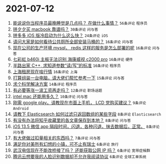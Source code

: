 # 2021-07-12

1. [能说说你当程序员最晚睡觉是几点吗？ 在做什么事情？](https://www.v2ex.com/t/788925) `56条评论` `程序员`
1. [拼夕夕买 macbook 靠谱吗？](https://www.v2ex.com/t/788920) `30条评论` `问与答`
1. [拼多多 iOS 版冷启动为什么这么快？](https://www.v2ex.com/t/788942) `24条评论` `iOS`
1. [请问大家是如何看待公共厕所全部安装马桶的？](https://www.v2ex.com/t/788972) `16条评论` `问与答`
1. [现在公司的生产环境 mysql， redis 这样的服务是怎么部署的呢](https://www.v2ex.com/t/788949) `16条评论` `问与答`
1. [七彩虹 b460i 主板无法识别 海康威视 c2000 pro](https://www.v2ex.com/t/788944) `16条评论` `硬件`
1. [半路出家 C++, 求知道参数“读/写”的标准](https://www.v2ex.com/t/788934) `16条评论` `程序员`
1. [上海租房现在啥行情](https://www.v2ex.com/t/788921) `16条评论` `上海`
1. [打算组装一台电脑，请大佬们帮忙参考一下](https://www.v2ex.com/t/788943) `15条评论` `问与答`
1. [求个科学解决方案](https://www.v2ex.com/t/788940) `14条评论` `程序员`
1. [有必要等涨一波工资再走吗？](https://www.v2ex.com/t/788946) `12条评论` `职场话题`
1. [intel mac 还能用多久？](https://www.v2ex.com/t/788936) `10条评论` `问与答`
1. [刚需 google play。请教现在市面上手机， LCD 党购买建议？](https://www.v2ex.com/t/788973) `9条评论` `Android`
1. [请教下 Elasticsearch 如何过滤只返回数组的某些字段](https://www.v2ex.com/t/788938) `8条评论` `Elasticsearch`
1. [有没有办法将知乎收藏里的各文章保存到本地？](https://www.v2ex.com/t/788922) `8条评论` `问与答`
1. [iOS 13.5 微信 app 隔段时间，闪退，各种闪退，抹去数据后，正常。](https://www.v2ex.com/t/788919) `8条评论` `问与答`
1. [有大佬做过扣量相关的东西吗？](https://www.v2ex.com/t/788926) `7条评论` `问与答`
1. [满足你对美所有幻想的小镇，可不止有瑞士](https://www.v2ex.com/t/788958) `6条评论` `旅行`
1. [武汉电信现在不能改桥接了吗？ 还能获取公网 IP 吗？](https://www.v2ex.com/t/788948) `6条评论` `宽带症候群`
1. [腾讯云想要我的人脸识别数据却不允许我阅读协议](https://www.v2ex.com/t/788931) `6条评论` `全球工单系统`
